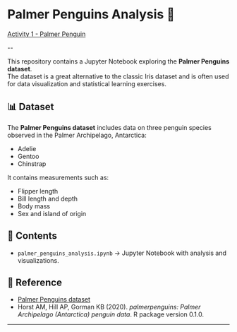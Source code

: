 # Palmer Penguins Analysis 🐧

[Activity 1 - Palmer Penguin](https://github.com/raiahyxs/Data-Analytics/blob/main/ITELEC03/activity%201.ipynb)

--

This repository contains a Jupyter Notebook exploring the **Palmer Penguins dataset**.  
The dataset is a great alternative to the classic Iris dataset and is often used for data visualization and statistical learning exercises.

## 📊 Dataset
The **Palmer Penguins dataset** includes data on three penguin species observed in the Palmer Archipelago, Antarctica:
- Adelie  
- Gentoo  
- Chinstrap  

It contains measurements such as:
- Flipper length  
- Bill length and depth  
- Body mass  
- Sex and island of origin  

## 📝 Contents
- `palmer_penguins_analysis.ipynb` → Jupyter Notebook with analysis and visualizations.

## 🔗 Reference
- [Palmer Penguins dataset](https://allisonhorst.github.io/palmerpenguins/)  
- Horst AM, Hill AP, Gorman KB (2020). *palmerpenguins: Palmer Archipelago (Antarctica) penguin data*. R package version 0.1.0.  

---
